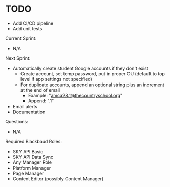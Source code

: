 # TODO

- Add CI/CD pipeline
- Add unit tests

Current Sprint:

- N/A

Next Sprint:

- Automatically create student Google accounts if they don't exist
  - Create account, set temp password, put in proper OU (default to top level if app settings not specified)
  - For duplicate accounts, append an optional string plus an increment at the end of email
    -  Example: "amca28.1@thecountryschool.org"
    -  Append: ".1"
- Email alerts
- Documentation

Questions:

- N/A

Required Blackbaud Roles:

- SKY API Basic
- SKY API Data Sync
- Any Manager Role
- Platform Manager
- Page Manager
- Content Editor (possibly Content Manager)
